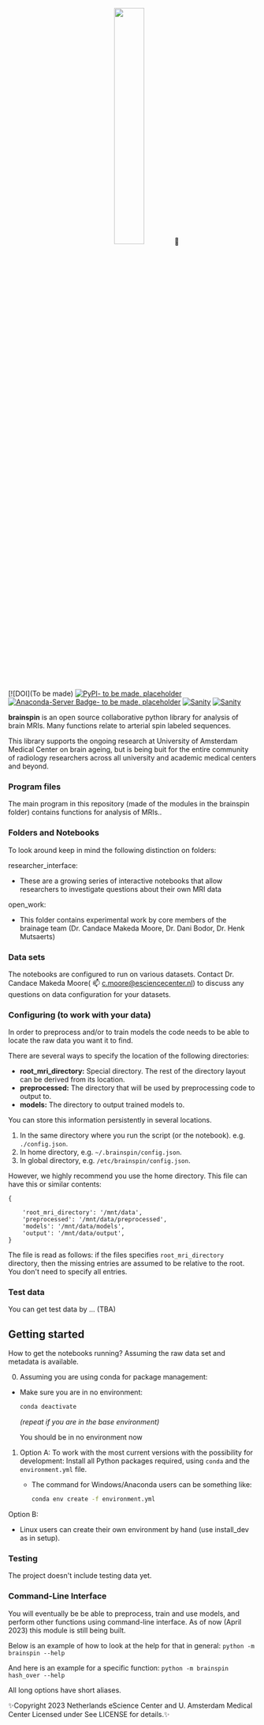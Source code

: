 <p align="center">
    <img style="width: 35%; height: 35%" src="">
    🧠
</p>

[![DOI](To be made)
[![PyPI- to be made, placeholder](https://img.shields.io/pypi/v/brainspin.svg)](https://pypi.python.org/pypi/brainspin/)
[![Anaconda-Server Badge- to be made, placeholder](https://anaconda.org/brainspinner/brainspin/badges/version.svg)](https://anaconda.org/resurfemg/resurfemg)
[![Sanity](https://github.com/brainspinner/brainspin/actions/workflows/on-commit.yml/badge.svg)](https://github.com/brainspinner/brainspin/actions/workflows/on-commit.yml)
[![Sanity](https://github.com/brainspinner/brainspin/actions/workflows/on-tag.yml/badge.svg)](https://github.com/brainspinner/brainspin/actions/workflows/on-tag.yml)

**brainspin** is an open source collaborative python library for analysis
of brain MRIs. Many functions relate to arterial spin labeled sequences.



This library
supports the ongoing research at University of Amsterdam Medical Center on brain ageing, but
is being buit for the entire community of radiology researchers across all university and academic medical centers and beyond.


### Program files

The main program in this repository (made of the modules in the brainspin folder) contains functions for analysis of MRIs..

### Folders and Notebooks

To look around keep in mind the following distinction on folders:

researcher_interface:
- These are a growing series of interactive notebooks that allow
  researchers to investigate questions about their own MRI data
 
open_work:
- This folder contains experimental work by core members of the brainage
  team (Dr. Candace Makeda Moore, Dr. Dani Bodor, Dr. Henk Mutsaerts)


### Data sets

The notebooks are configured to run on various datasets.  Contact
Dr. Candace Makeda Moore( 📫 c.moore@esciencecenter.nl) to discuss any
questions on data configuration for your datasets.


### Configuring (to work with your data)

In order to preprocess and/or to train  models the code needs to be
able to locate the raw data you want it to find.

There are several ways to specify the location of the following
directories:

-   **root_mri_directory:** Special directory.  The rest of the directory layout can
    be derived from its location.
-   **preprocessed:** The directory that will be used by preprocessing
    code to output to.
-   **models:** The directory to output trained models to.

You can store this information persistently in several locations.

1.  In the same directory where you run the script (or the notebook).
    e.g. `./config.json`.
2.  In home directory, e.g. `~/.brainspin/config.json`.
3.  In global directory, e.g. `/etc/brainspin/config.json`.

However, we highly recommend you use the home directory.
This file can have this or similar contents:

    {
 
        'root_mri_directory': '/mnt/data',
        'preprocessed': '/mnt/data/preprocessed',
        'models': '/mnt/data/models',
        'output': '/mnt/data/output',
    }

The file is read as follows: if the files specifies `root_mri_directory`
directory, then the missing entries are assumed to be relative to
the root.  You don't need to specify all entries.

### Test data

You can get test data by ... (TBA)


## Getting started


How to get the notebooks running?  Assuming the raw data set and
metadata is available.

0. Assuming you are using conda for package management:    
  * Make sure you are in no environment:

      ```sh
      conda deactivate
      ```

      _(repeat if you are in the base environment)_

      You should be in no environment now


1. Option A: To work with the most current versions with the possibility for development:
  Install all Python packages required, using `conda` and the `environment.yml` file. 


   * The command for Windows/Anaconda users can be something like:

     ```sh
     conda env create -f environment.yml
     ```

  Option B:
   * Linux users can create their own environment by hand (use
     install_dev as in setup).



### Testing

The project doesn't include testing data yet.  

### Command-Line Interface
You will eventually be be able to preprocess, train and use models, and perform other functions using command-line interface. As of now (April 2023) this module is still being built.

Below is an example of how to look at the help for that in general:
`python -m brainspin --help` 

And here is an example for a specific function:
`python -m brainspin hash_over --help`

All long options have short aliases.


✨Copyright 2023 Netherlands eScience Center and U. Amsterdam Medical Center
Licensed under <TBA> See LICENSE for details.✨
